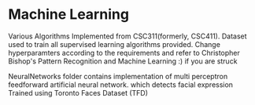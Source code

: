 # Machine Learning

Various Algorithms Implemented from CSC311(formerly, CSC411). 
Dataset used to train all supervised learning algorithms provided. Change hyperparamters according to the requirements and refer to Christopher Bishop's Pattern Recognition and Machine Learning :) if you are struck

NeuralNetworks folder contains implementation of multi perceptron feedforward artificial neural network. 
which detects facial expression Trained using Toronto Faces Dataset (TFD)
